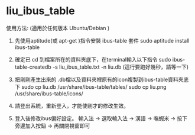 liu_ibus_table
==============

使用方法: (適用於任何版本 Ubuntu/Debian )

1. 先使用aptitude(或 apt-get )指令安裝 ibus-table 套件
        sudo aptitude install ibus-table

2. 確定已 cd 到檔案所在的資料夾底下，在terminal輸入以下指令
        sudo ibus-table-createdb -s liu_ibus_table.txt -n liu.db
        (這行要跑好幾秒，請等一下)

3. 把剛剛產生出來的 .db檔以及資料夾裡原有的icon複製到ibus-table資料夾底下
        sudo cp liu.db /usr/share/ibus-table/tables/
        sudo cp liu.png /usr/share/ibus-table/icons/

4. 請登出系統，重新登入，才能使剛才的修改生效。

5. 登入後修改ibus偏好設定。
   輸入法 -> 選取輸入法 -> 漢語 -> 嘸蝦米
   -> 按下旁邊加入按鈕 -> 再關閉視窗即可
